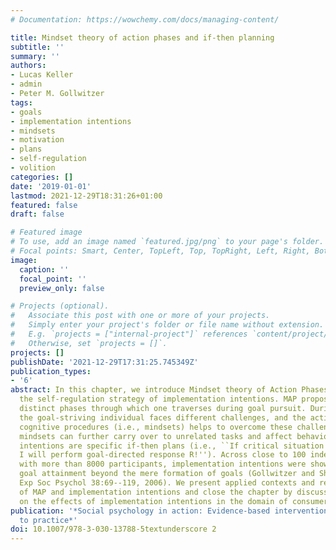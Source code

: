 ```yaml
---
# Documentation: https://wowchemy.com/docs/managing-content/

title: Mindset theory of action phases and if-then planning
subtitle: ''
summary: ''
authors:
- Lucas Keller
- admin
- Peter M. Gollwitzer
tags:
- goals
- implementation intentions
- mindsets
- motivation
- plans
- self-regulation
- volition
categories: []
date: '2019-01-01'
lastmod: 2021-12-29T18:31:26+01:00
featured: false
draft: false

# Featured image
# To use, add an image named `featured.jpg/png` to your page's folder.
# Focal points: Smart, Center, TopLeft, Top, TopRight, Left, Right, BottomLeft, Bottom, BottomRight.
image:
  caption: ''
  focal_point: ''
  preview_only: false

# Projects (optional).
#   Associate this post with one or more of your projects.
#   Simply enter your project's folder or file name without extension.
#   E.g. `projects = ["internal-project"]` references `content/project/deep-learning/index.md`.
#   Otherwise, set `projects = []`.
projects: []
publishDate: '2021-12-29T17:31:25.745349Z'
publication_types:
- '6'
abstract: In this chapter, we introduce Mindset theory of Action Phases (MAP) and
  the self-regulation strategy of implementation intentions. MAP proposes four successive
  distinct phases through which one traverses during goal pursuit. During each phase,
  the goal-striving individual faces different challenges, and the activation of specific
  cognitive procedures (i.e., mindsets) helps to overcome these challenges. These
  mindsets can further carry over to unrelated tasks and affect behavior. Implementation
  intentions are specific if-then plans (i.e., ``If critical situation S occurs, then
  I will perform goal-directed response R!''). Across close to 100 independent studies
  with more than 8000 participants, implementation intentions were shown to promote
  goal attainment beyond the mere formation of goals (Gollwitzer and Sheeran, Adv
  Exp Soc Psychol 38:69--119, 2006). We present applied contexts and recent developments
  of MAP and implementation intentions and close the chapter by discussing a study
  on the effects of implementation intentions in the domain of consumer psychology.
publication: '*Social psychology in action: Evidence-based interventions from theory
  to practice*'
doi: 10.1007/978-3-030-13788-5textunderscore 2
---
```

